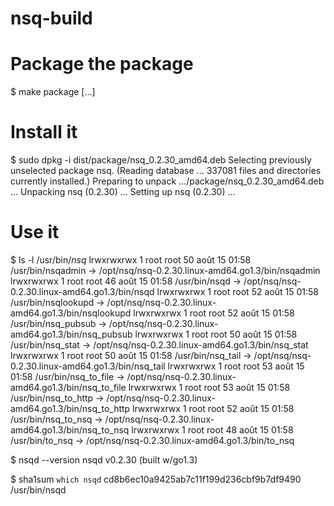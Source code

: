 nsq-build
=========

# Package the package
   $ make package
   [...]


# Install it
   $ sudo dpkg -i dist/package/nsq_0.2.30_amd64.deb 
   Selecting previously unselected package nsq.
   (Reading database ... 337081 files and directories currently installed.)
   Preparing to unpack .../package/nsq_0.2.30_amd64.deb ...
   Unpacking nsq (0.2.30) ...
   Setting up nsq (0.2.30) ...


# Use it
   $ ls -l /usr/bin/*nsq*
   lrwxrwxrwx 1 root root 50 août  15 01:58 /usr/bin/nsqadmin -> /opt/nsq/nsq-0.2.30.linux-amd64.go1.3/bin/nsqadmin
   lrwxrwxrwx 1 root root 46 août  15 01:58 /usr/bin/nsqd -> /opt/nsq/nsq-0.2.30.linux-amd64.go1.3/bin/nsqd
   lrwxrwxrwx 1 root root 52 août  15 01:58 /usr/bin/nsqlookupd -> /opt/nsq/nsq-0.2.30.linux-amd64.go1.3/bin/nsqlookupd
   lrwxrwxrwx 1 root root 52 août  15 01:58 /usr/bin/nsq_pubsub -> /opt/nsq/nsq-0.2.30.linux-amd64.go1.3/bin/nsq_pubsub
   lrwxrwxrwx 1 root root 50 août  15 01:58 /usr/bin/nsq_stat -> /opt/nsq/nsq-0.2.30.linux-amd64.go1.3/bin/nsq_stat
   lrwxrwxrwx 1 root root 50 août  15 01:58 /usr/bin/nsq_tail -> /opt/nsq/nsq-0.2.30.linux-amd64.go1.3/bin/nsq_tail
   lrwxrwxrwx 1 root root 53 août  15 01:58 /usr/bin/nsq_to_file -> /opt/nsq/nsq-0.2.30.linux-amd64.go1.3/bin/nsq_to_file
   lrwxrwxrwx 1 root root 53 août  15 01:58 /usr/bin/nsq_to_http -> /opt/nsq/nsq-0.2.30.linux-amd64.go1.3/bin/nsq_to_http
   lrwxrwxrwx 1 root root 52 août  15 01:58 /usr/bin/nsq_to_nsq -> /opt/nsq/nsq-0.2.30.linux-amd64.go1.3/bin/nsq_to_nsq
   lrwxrwxrwx 1 root root 48 août  15 01:58 /usr/bin/to_nsq -> /opt/nsq/nsq-0.2.30.linux-amd64.go1.3/bin/to_nsq

   $ nsqd --version
   nsqd v0.2.30 (built w/go1.3)

   $ sha1sum `which nsqd`
   cd8b6ec10a9425ab7c11f199d236cbf9b7df9490  /usr/bin/nsqd
